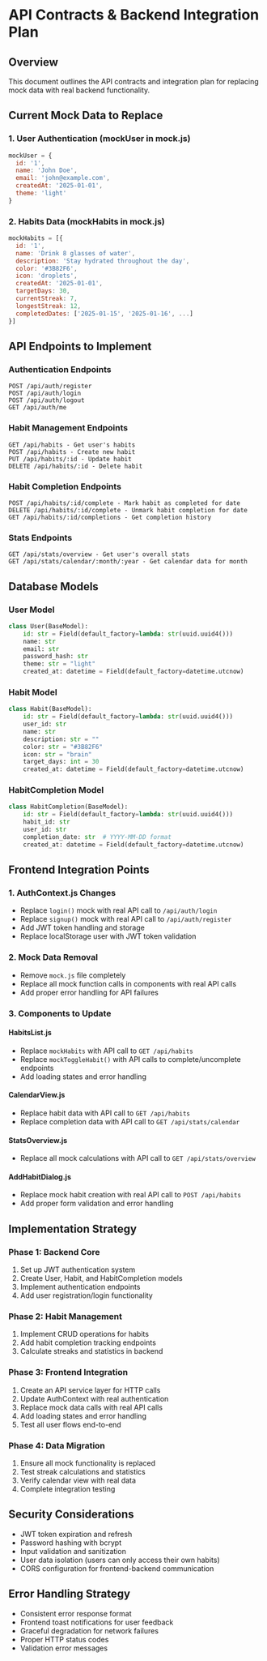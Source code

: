 # API Contracts & Backend Integration Plan

## Overview
This document outlines the API contracts and integration plan for replacing mock data with real backend functionality.

## Current Mock Data to Replace

### 1. User Authentication (mockUser in mock.js)
```javascript
mockUser = {
  id: '1',
  name: 'John Doe', 
  email: 'john@example.com',
  createdAt: '2025-01-01',
  theme: 'light'
}
```

### 2. Habits Data (mockHabits in mock.js)
```javascript
mockHabits = [{
  id: '1',
  name: 'Drink 8 glasses of water',
  description: 'Stay hydrated throughout the day',
  color: '#3B82F6',
  icon: 'droplets',
  createdAt: '2025-01-01',
  targetDays: 30,
  currentStreak: 7,
  longestStreak: 12,
  completedDates: ['2025-01-15', '2025-01-16', ...]
}]
```

## API Endpoints to Implement

### Authentication Endpoints
```
POST /api/auth/register
POST /api/auth/login
POST /api/auth/logout
GET /api/auth/me
```

### Habit Management Endpoints
```
GET /api/habits - Get user's habits
POST /api/habits - Create new habit
PUT /api/habits/:id - Update habit
DELETE /api/habits/:id - Delete habit
```

### Habit Completion Endpoints
```
POST /api/habits/:id/complete - Mark habit as completed for date
DELETE /api/habits/:id/complete - Unmark habit completion for date
GET /api/habits/:id/completions - Get completion history
```

### Stats Endpoints
```
GET /api/stats/overview - Get user's overall stats
GET /api/stats/calendar/:month/:year - Get calendar data for month
```

## Database Models

### User Model
```python
class User(BaseModel):
    id: str = Field(default_factory=lambda: str(uuid.uuid4()))
    name: str
    email: str
    password_hash: str
    theme: str = "light"
    created_at: datetime = Field(default_factory=datetime.utcnow)
```

### Habit Model
```python
class Habit(BaseModel):
    id: str = Field(default_factory=lambda: str(uuid.uuid4()))
    user_id: str
    name: str
    description: str = ""
    color: str = "#3B82F6"
    icon: str = "brain"
    target_days: int = 30
    created_at: datetime = Field(default_factory=datetime.utcnow)
```

### HabitCompletion Model
```python
class HabitCompletion(BaseModel):
    id: str = Field(default_factory=lambda: str(uuid.uuid4()))
    habit_id: str
    user_id: str
    completion_date: str  # YYYY-MM-DD format
    created_at: datetime = Field(default_factory=datetime.utcnow)
```

## Frontend Integration Points

### 1. AuthContext.js Changes
- Replace `login()` mock with real API call to `/api/auth/login`
- Replace `signup()` mock with real API call to `/api/auth/register`
- Add JWT token handling and storage
- Replace localStorage user with JWT token validation

### 2. Mock Data Removal
- Remove `mock.js` file completely
- Replace all mock function calls in components with real API calls
- Add proper error handling for API failures

### 3. Components to Update

#### HabitsList.js
- Replace `mockHabits` with API call to `GET /api/habits`
- Replace `mockToggleHabit()` with API calls to complete/uncomplete endpoints
- Add loading states and error handling

#### CalendarView.js
- Replace habit data with API call to `GET /api/habits`
- Replace completion data with API call to `GET /api/stats/calendar`

#### StatsOverview.js
- Replace all mock calculations with API call to `GET /api/stats/overview`

#### AddHabitDialog.js
- Replace mock habit creation with real API call to `POST /api/habits`
- Add proper form validation and error handling

## Implementation Strategy

### Phase 1: Backend Core
1. Set up JWT authentication system
2. Create User, Habit, and HabitCompletion models
3. Implement authentication endpoints
4. Add user registration/login functionality

### Phase 2: Habit Management
1. Implement CRUD operations for habits
2. Add habit completion tracking endpoints
3. Calculate streaks and statistics in backend

### Phase 3: Frontend Integration
1. Create an API service layer for HTTP calls
2. Update AuthContext with real authentication
3. Replace mock data calls with real API calls
4. Add loading states and error handling
5. Test all user flows end-to-end

### Phase 4: Data Migration
1. Ensure all mock functionality is replaced
2. Test streak calculations and statistics
3. Verify calendar view with real data
4. Complete integration testing

## Security Considerations
- JWT token expiration and refresh
- Password hashing with bcrypt
- Input validation and sanitization
- User data isolation (users can only access their own habits)
- CORS configuration for frontend-backend communication

## Error Handling Strategy
- Consistent error response format
- Frontend toast notifications for user feedback
- Graceful degradation for network failures
- Proper HTTP status codes
- Validation error messages